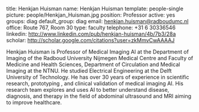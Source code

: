 title: Henkjan Huisman
name: Henkjan Huisman
template: people-single
picture: people/Henkjan_Huisman.jpg
position: Professor
active: yes
groups: diag
default_group: diag
email: henkjan.huisman@radboudumc.nl
office: Route 767, Room 30
type: faculty
telephone: +31 6 30336546
linkedin: http://www.linkedin.com/pub/henkjan-huisman/4b/7b3/28a
scholar: http://scholar.google.com/citations?user=zkMmvCwAAAAJ

Henkjan Huisman is Professor of Medical Imaging AI at the Department of Imaging of the Radboud University Nijmegen Medical Centre and Faculty of Medicine and Health Sciences, Department of Circulation and Medical Imaging at the NTNU. He studied Electrical Engineering at the Delft University of Technology. He has over 30 years of experience in scientific research, prototyping , and clinical validation of medical imaging AI. His research team explores and uses AI to better understand disease, diagnosis, and therapy in the field of abdominal ultrasound and MRI aiming to improve healthcare.

